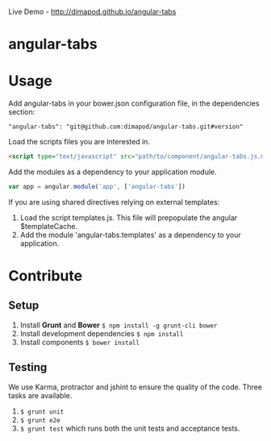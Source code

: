 Live Demo - http://dimapod.github.io/angular-tabs

angular-tabs
============

# Usage
Add angular-tabs in your bower.json configuration file, in the dependencies section:

`"angular-tabs": "git@github.com:dimapod/angular-tabs.git#version"`

Load the scripts files you are interested in.

```html
<script type="text/javascript" src="path/to/component/angular-tabs.js.min"></script>
```

Add the modules as a dependency to your application module.

```js
var app = angular.module('app', ['angular-tabs'])
```

If you are using shared directives relying on external templates:

1. Load the script templates.js. This file will prepopulate the angular $templateCache.
2. Add the module 'angular-tabs.templates' as a dependency to your application.


# Contribute
## Setup

1. Install **Grunt** and **Bower**
	`$ npm install -g grunt-cli bower`
2. Install development dependencies
	`$ npm install`
3. Install components
	`$ bower install`

## Testing

We use Karma, protractor and jshint to ensure the quality of the code.
Three tasks are available.

1. `$ grunt unit`
2. `$ grunt e2e`
3. `$ grunt test` which runs both the unit tests and acceptance tests.


